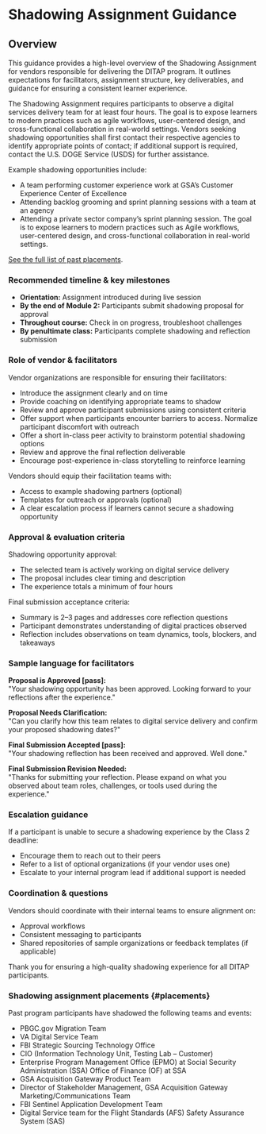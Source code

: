 

# Shadowing Assignment Guidance

## Overview

This guidance provides a high-level overview of the Shadowing Assignment for vendors responsible for delivering the DITAP program. It outlines expectations for facilitators, assignment structure, key deliverables, and guidance for ensuring a consistent learner experience.

The Shadowing Assignment requires participants to observe a digital services delivery team for at least four hours. The goal is to expose learners to modern practices such as agile workflows, user-centered design, and cross-functional collaboration in real-world settings. Vendors seeking shadowing opportunities shall first contact their respective agencies to identify appropriate points of contact; if additional support is required, contact the U.S. DOGE Service (USDS) for further assistance.


Example shadowing opportunities include:

- A team performing customer experience work at GSA’s Customer Experience Center of Excellence
- Attending backlog grooming and sprint planning sessions with a team at an agency
- Attending a private sector company’s sprint planning session. The goal is to expose learners to modern practices such as Agile workflows, user-centered design, and cross-functional collaboration in real-world settings.

[See the full list of past placements](#placements).

### Recommended timeline & key milestones

- **Orientation:** Assignment introduced during live session
- **By the end of Module 2:** Participants submit shadowing proposal for approval
- **Throughout course:** Check in on progress, troubleshoot challenges
- **By penultimate class:** Participants complete shadowing and reflection submission

### Role of vendor & facilitators

Vendor organizations are responsible for ensuring their facilitators:

- Introduce the assignment clearly and on time
- Provide coaching on identifying appropriate teams to shadow
- Review and approve participant submissions using consistent criteria
- Offer support when participants encounter barriers to access. Normalize participant discomfort with outreach
- Offer a short in-class peer activity to brainstorm potential shadowing options
- Review and approve the final reflection deliverable
- Encourage post-experience in-class storytelling to reinforce learning

Vendors should equip their facilitation teams with:

- Access to example shadowing partners (optional)
- Templates for outreach or approvals (optional)
- A clear escalation process if learners cannot secure a shadowing opportunity

### Approval & evaluation criteria

Shadowing opportunity approval:

- The selected team is actively working on digital service delivery
- The proposal includes clear timing and description
- The experience totals a minimum of four hours

Final submission acceptance criteria:

- Summary is 2–3 pages and addresses core reflection questions
- Participant demonstrates understanding of digital practices observed
- Reflection includes observations on team dynamics, tools, blockers, and takeaways

### Sample language for facilitators

**Proposal is Approved [pass]:**  
"Your shadowing opportunity has been approved. Looking forward to your reflections after the experience."

**Proposal Needs Clarification:**  
"Can you clarify how this team relates to digital service delivery and confirm your proposed shadowing dates?"

**Final Submission Accepted [pass]:**  
"Your shadowing reflection has been received and approved. Well done."

**Final Submission Revision Needed:**  
"Thanks for submitting your reflection. Please expand on what you observed about team roles, challenges, or tools used during the experience."

### Escalation guidance

If a participant is unable to secure a shadowing experience by the Class 2 deadline:

- Encourage them to reach out to their peers
- Refer to a list of optional organizations (if your vendor uses one)
- Escalate to your internal program lead if additional support is needed

### Coordination & questions

Vendors should coordinate with their internal teams to ensure alignment on:

- Approval workflows
- Consistent messaging to participants
- Shared repositories of sample organizations or feedback templates (if applicable)

Thank you for ensuring a high-quality shadowing experience for all DITAP participants.

### Shadowing assignment placements {#placements}

Past program participants have shadowed the following teams and events:

- PBGC.gov Migration Team
- VA Digital Service Team
- FBI Strategic Sourcing Technology Office
- CIO (Information Technology Unit, Testing Lab – Customer)
- Enterprise Program Management Office (EPMO) at Social Security Administration (SSA) Office of Finance (OF) at SSA
- GSA Acquisition Gateway Product Team
- Director of Stakeholder Management, GSA Acquisition Gateway Marketing/Communications Team
- FBI Sentinel Application Development Team
- Digital Service team for the Flight Standards (AFS) Safety Assurance System (SAS)
